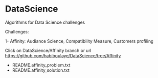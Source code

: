 DataScience
===========

Algorithms for Data Science challenges

Challenges:

1- Affinity: Audiance Science, Compatibility Measure, Customers profiling

   Click on DataScience/Affinity branch 
   or url https://github.com/habiboulaye/DataScience/tree/Affinity
   - README.affinity_problem.txt
   - README.affinity_solution.txt
